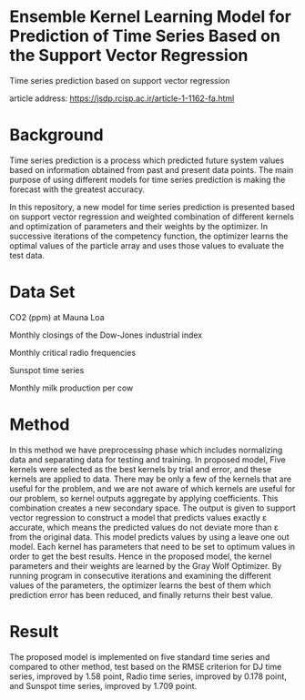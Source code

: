 # Ensemble Kernel Learning Model for Prediction of Time Series Based on the Support Vector Regression
Time series prediction based on support vector regression

article address: https://jsdp.rcisp.ac.ir/article-1-1162-fa.html

# Background
Time series prediction is a process which predicted future system values based on information obtained from past and present data points. 
The main purpose of using different models for time series prediction is making the forecast with the greatest accuracy.

In this repository, a new model for time series prediction is presented based on support vector regression and weighted combination of different kernels and optimization 
of parameters and their weights by the optimizer. In successive iterations of the competency function, the optimizer learns the optimal values of the particle array 
and uses those values to evaluate the test data.

# Data Set
CO2 (ppm) at Mauna Loa

Monthly closings of the Dow-Jones industrial index

Monthly critical radio frequencies

Sunspot time series

Monthly milk production per cow

# Method
In this method we have preprocessing phase which includes normalizing data and separating data for testing and training. In proposed model, Five kernels were selected as the best kernels by trial and error, and these kernels are applied to data. There may be only a few of the kernels that are useful for the problem, and we are not aware of which kernels are useful for our problem, so kernel outputs aggregate by applying coefficients. This combination creates a new secondary space. The output is given to support vector regression to construct a model that predicts values exactly ɛ accurate, which means the predicted values do not deviate more than ɛ from the original data. This model predicts values by using a leave one out model. Each kernel has parameters that need to be set to optimum values in order to get the best results. Hence in the proposed model, the kernel parameters and their weights are learned by the Gray Wolf Optimizer. By running program in consecutive iterations and examining the different values of the parameters, the optimizer learns the best of them which prediction error has been reduced, and finally returns their best value. 

# Result
The proposed model is implemented on five standard time series and compared to other method, test based on the RMSE criterion for DJ time series, improved by 1.58 point, Radio time series, improved by 0.178 point, and Sunspot time series, improved by 1.709 point.
